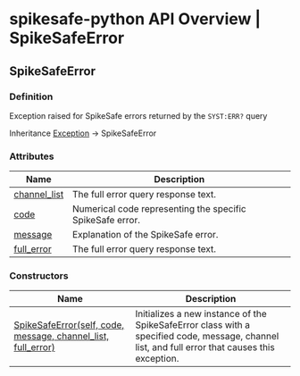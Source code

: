 # spikesafe-python API Overview | SpikeSafeError

## SpikeSafeError

### Definition
Exception raised for SpikeSafe errors returned by the `SYST:ERR?` query

Inheritance [Exception](https://docs.python.org/3/library/exceptions.html#Exception) -> SpikeSafeError

### Attributes
| Name | Description |
| - | - |
| [channel_list](/spikesafe_python_lib_docs/SpikeSafeError/channel_list/README.md) | The full error query response text. |
| [code](/spikesafe_python_lib_docs/SpikeSafeError/code/README.md) | Numerical code representing the specific SpikeSafe error. |
| [message](/spikesafe_python_lib_docs/SpikeSafeError/message/README.md) | Explanation of the SpikeSafe error. |
| [full_error](/spikesafe_python_lib_docs/SpikeSafeError/full_error/README.md) | The full error query response text. |

### Constructors
| Name | Description |
| - | - |
| [SpikeSafeError(self, code, message, channel_list, full_error)](/spikesafe_python_lib_docs/SpikeSafeError/SpikeSafeError%20Constructors/README.md) | Initializes a new instance of the SpikeSafeError class with a specified code, message, channel list, and full error that causes this exception. |